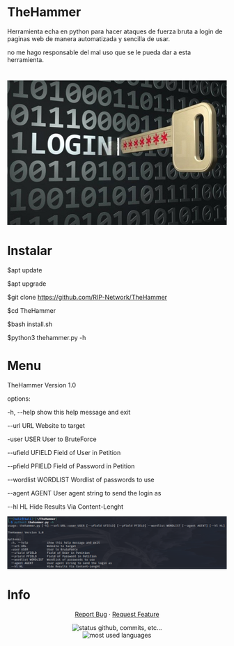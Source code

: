 # TheHammer
Herramienta echa en python para hacer ataques de fuerza bruta a login de paginas web de manera automatizada y sencilla de usar.

no me hago responsable del mal uso que se le pueda dar a esta herramienta.
#
![Screenshot](foto1.png)
# Instalar
$apt update

$apt upgrade

$git clone https://github.com/RIP-Network/TheHammer

$cd TheHammer

$bash install.sh

$python3 thehammer.py -h

# Menu
TheHammer Version 1.0

options:

-h, --help           show this help message and exit

--url URL            Website to target

-user USER           User to BruteForce

--ufield UFIELD      Field of User in Petition

--pfield PFIELD      Field of Password in Petition

--wordlist WORDLIST  Wordlist of passwords to use

--agent AGENT        User agent string to send the login as

--hl HL              Hide Results Via Content-Lenght

![Screenshot](foto2.png)


# Info
  <p align="center">
    <a href="https://github.com/RIP-Network/TheHammer/issues/new?assignees=&labels=bug&template=bug_report.md&title=">Report Bug</a>
    ·
    <a href="https://github.com/RIP-Network/TheHammer/issues">Request Feature</a>
  </p>

<p align="center">
    <img alt="status github, commits, etc..." width="500px" src="https://github-readme-stats.vercel.app/api?username=RIP-Network&count_private=true&show_icons=true&custom_title=Github&theme=algolia&bg_color=0,000000,130F40&layout=compact&border_radius=8"
    /> <br>
    <img alt="most used languages" width="500px" src="https://github-readme-stats.vercel.app/api/top-langs/?username=RIP-Network&count_private=true&theme=algolia&bg_color=0,000000,130F40&layout=compact&border_radius=8&langs_count=20"/>
</p>

 
